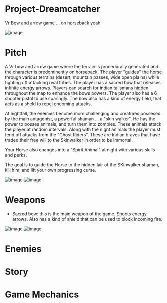 # Project-Dreamcatcher
Vr Bow and arrow game ... on horseback yeah!

![image](https://trello-attachments.s3.amazonaws.com/596f4fab04478eb885c1234a/596f511e6eed0037c84cd6ae/206d81dafc03e9bc9902ef8fddaaa4f0/image.png)


# Pitch
A Vr bow and arrow game where the terrain is procedurally generated and the character is predominently on horseback.  The player "guides" the horse through various terrains (desert, mountain passes, wide open plains) while fighting off attacking rival tribes.  The player has a sacred bow that releases infinite energy arrows. Players can search for indian talismans hidden throughout the map to enhance the bows powers.  The player also has a 6 shooter pistol to use sparingly.  The bow also has a kind of energy field, that acts as a sheld to repel oncoming attacks.

At nightfall, the enemies become more challenging and creatures possesed by the main antagonist, a powerful shaman ... a "skin walker".  He has the power to posses animals, and turn them into zombies.  These animals attack the player at random intervals.  Along with the night animals the player must fend off attacks from the "Ghost Riders".   These are Indian braves that have traded their free will to the Skinwalker in order to be immortal.

Your Horse also changes into a "Spirit Animal" at night with various skills and perks.

The goal is to guide the Horse to the hidden lair of the SKinwalker shaman, kill him, and lift your own progressing curse.

![image](https://trello-attachments.s3.amazonaws.com/596f4fab04478eb885c1234a/596f5136d7c66fb118310329/918018e4359aecef01dd22ed47247245/image.png) ![image](https://trello-attachments.s3.amazonaws.com/596f4fab04478eb885c1234a/596f5136d7c66fb118310329/1dc7cd0baa511d638ba336c6ad7ca60c/image.png)

# Weapons
- Sacred bow: this is the main weapon of the game.  Shoots energy arrows.  Also has a kind of shield that can be used to block incoming fire.

![image](http://www.juniperandexoticwood.com/images/portfolio/bows_large.jpg) ![image](http://2.bp.blogspot.com/-70zw_E_j-4g/TjahEmKJcKI/AAAAAAAAIb0/wyuHJX3di_Y/w1200-h630-p-k-no-nu/magic_bow.png)

# Enemies

# Story

# Game Mechanics

